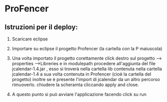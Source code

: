 # ProFencer
## Istruzioni per il deploy:

1. Scaricare eclipse

2.  Importare su eclipse il progetto Profencer (la cartella con la P maiuscola)

3.   Una volta importato il progetto corettamente  click destro sul progetto --> properties -->Libreries e in modulepath procedere all'aggiunta del file jcalendar-1.4.jar , 
     esso si troverà nella cartella lib contenuta nella cartella jcalendar-1.4 a sua volta contenuta in Profencer (cioè la cartella del progetto)
     inoltre se è presente l'import di jcalendar da un altro percorso rimuoverlo.
     chiudere la scheramta cliccando apply and close.

4.   A questo punto si può avviare l'applicazione facendo click su run
